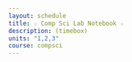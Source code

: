 ```yaml
---
layout: schedule
title: ☆ Comp Sci Lab Notebook ☆
description: (timebox)
units: "1,2,3"
course: compsci
---
```

